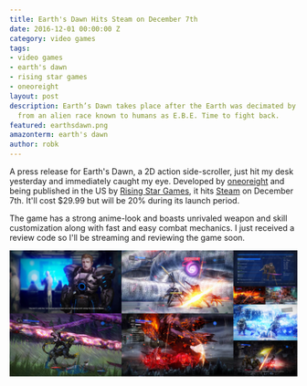```yaml
---
title: Earth's Dawn Hits Steam on December 7th
date: 2016-12-01 00:00:00 Z
category: video games
tags:
- video games
- earth's dawn
- rising star games
- oneoreight
layout: post
description: Earth’s Dawn takes place after the Earth was decimated by an invasion
  from an alien race known to humans as E.B.E. Time to fight back.
featured: earthsdawn.png
amazonterm: earth's dawn
author: robk
---
```


A press release for Earth's Dawn, a 2D action side-scroller, just hit my desk yesterday and immediately caught my eye. Developed by [oneoreight](http://one-or-eight.co.jp/) and being published in the US by [Rising Star Games](http://www.risingstargames.com/), it hits [Steam](http://reverbinc.us14.list-manage2.com/track/click?u=3bf7cfebe67d59589d33ba07a&id=01b60ef331&e=047d414620) on December 7th. It'll cost $29.99 but will be 20% during its launch period.

The game has a strong anime-look and boasts unrivaled weapon and skill customization along with fast and easy combat mechanics. I just received a review code so I'll be streaming and reviewing the game soon.

![Earth's Dawn Screens](/images/earthsdawn/screens.jpg)
